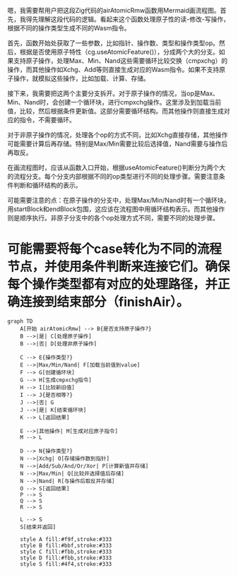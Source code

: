 嗯，我需要帮用户把这段Zig代码的airAtomicRmw函数用Mermaid画流程图。首先，我得先理解这段代码的逻辑。看起来这个函数处理原子性的读-修改-写操作，根据不同的操作类型生成不同的Wasm指令。

首先，函数开始处获取了一些参数，比如指针、操作数、类型和操作类型op。然后，根据是否使用原子特性（cg.useAtomicFeature()），分成两个大的分支。如果支持原子操作，处理Max、Min、Nand这些需要循环比较交换（cmpxchg）的操作，而其他操作如Xchg、Add等则直接生成对应的Wasm指令。如果不支持原子操作，就模拟这些操作，比如加载、计算、存储。

接下来，我需要把这两个主要分支拆开。对于原子操作的情况，当op是Max、Min、Nand时，会创建一个循环块，进行cmpxchg操作。这里涉及到加载当前值，比较，然后根据条件更新值。这部分需要循环结构。而其他操作则直接生成对应的指令，不需要循环。

对于非原子操作的情况，处理各个op的方式不同，比如Xchg直接存储，其他操作可能需要计算后再存储。特别是Max/Min需要比较后选择值，Nand需要与操作后再取反。

在画流程图时，应该从函数入口开始，根据useAtomicFeature()判断分为两个大的流程分支。每个分支内部根据不同的op类型进行不同的处理步骤。需要注意条件判断和循环结构的表示。

可能需要注意的点：在原子操作的分支中，处理Max/Min/Nand时有一个循环块，用startBlock和endBlock包围，这应该在流程图中用循环结构表示。而其他操作则是顺序执行。非原子分支中的各个op处理方式不同，需要不同的处理步骤。

可能需要将每个case转化为不同的流程节点，并使用条件判断来连接它们。确保每个操作类型都有对应的处理路径，并正确连接到结束部分（finishAir）。
================================================
```mermaid
graph TD
    A[开始 airAtomicRmw] --> B{是否支持原子操作?}
    B -->|是| C[处理原子操作]
    B -->|否| D[处理非原子操作]
    
    C --> E{操作类型?}
    E -->|Max/Min/Nand| F[加载当前值到value]
    F --> G[创建循环块]
    G --> H[生成cmpxchg指令]
    H --> I[比较新旧值]
    I --> J{是否相等?}
    J -->|否| G
    J -->|是| K[结束循环块]
    K --> L[返回结果]
    
    E -->|其他操作| M[生成对应原子指令]
    M --> L
    
    D --> N{操作类型?}
    N -->|Xchg| O[存储操作数到指针]
    N -->|Add/Sub/And/Or/Xor| P[计算新值并存储]
    N -->|Max/Min| Q[比较并选择值后存储]
    N -->|Nand| R[与操作后取反并存储]
    O --> S[返回结果]
    P --> S
    Q --> S
    R --> S
    
    L --> S
    S[结束并返回]
    
    style A fill:#f9f,stroke:#333
    style B fill:#bbf,stroke:#333
    style C fill:#fbb,stroke:#333
    style D fill:#fbb,stroke:#333
    style S fill:#4f4,stroke:#333
```